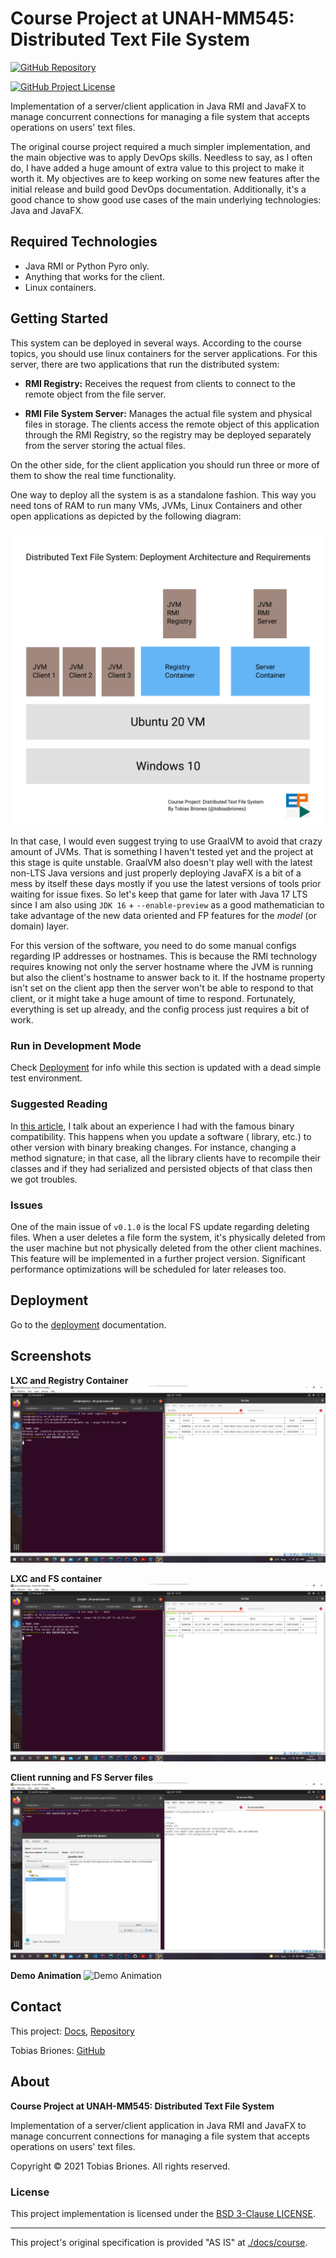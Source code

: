 <!-- Copyright (c) 2021 Tobias Briones. All rights reserved. -->
<!-- SPDX-License-Identifier: BSD-3-Clause -->
<!-- This file is part of https://github.com/tobiasbriones/cp-unah-mm545-distributed-text-file-system -->

<!-- Project Author: Tobias Briones -->

# Course Project at UNAH-MM545: Distributed Text File System

[![GitHub Repository](https://img.shields.io/static/v1?label=GITHUB&message=REPOSITORY&labelColor=555&color=0277bd&style=for-the-badge&logo=GITHUB)](https://github.com/tobiasbriones/cp-unah-mm545-distributed-text-file-system)

[![GitHub Project License](https://img.shields.io/github/license/tobiasbriones/cp-unah-mm545-distributed-text-file-system.svg?style=flat-square)](https://github.com/tobiasbriones/cp-unah-mm545-distributed-text-file-system/blob/main/LICENSE)

Implementation of a server/client application in Java RMI and JavaFX to manage concurrent
connections for managing a file system that accepts operations on users' text files.

The original course project required a much simpler implementation, and the main objective was to
apply DevOps skills. Needless to say, as I often do, I have added a huge amount of extra value to
this project to make it worth it. My objectives are to keep working on some new features after the
initial release and build good DevOps documentation. Additionally, it's a good chance to show good
use cases of the main underlying technologies: Java and JavaFX.

## Required Technologies

- Java RMI or Python Pyro only.
- Anything that works for the client.
- Linux containers.

## Getting Started

This system can be deployed in several ways. According to the course topics, you should use linux
containers for the server applications. For this server, there are two applications that run the
distributed system:

- **RMI Registry:** Receives the request from clients to connect to the remote object from the file
  server.

- **RMI File System Server:** Manages the actual file system and physical files in storage. The
  clients access the remote object of this application through the RMI Registry, so the registry may
  be deployed separately from the server storing the actual files.

On the other side, for the client application you should run three or more of them to show the real
time functionality.

One way to deploy all the system is as a standalone fashion. This way you need tons of RAM to run
many VMs, JVMs, Linux Containers and other open applications as depicted by the following diagram:

![All-In-One Deployment](./docs/img/deployment.svg)

In that case, I would even suggest trying to use GraalVM to avoid that crazy amount of JVMs. That is
something I haven't tested yet and the project at this stage is quite unstable. GraalVM also doesn't
play well with the latest non-LTS Java versions and just properly deploying JavaFX is a bit of a
mess by itself these days mostly if you use the latest versions of tools prior waiting for issue
fixes. So let's keep that game for later with Java 17 LTS since I am also using `JDK 16` +
`--enable-preview` as a good mathematician to take advantage of the new data oriented and FP
features for the *model* (or domain) layer.

For this version of the software, you need to do some manual configs regarding IP addresses or
hostnames. This is because the RMI technology requires knowing not only the server hostname where
the JVM is running but also the client's hostname to answer back to it. If the hostname property
isn't set on the client app then the server won't be able to respond to that client, or it might
take a huge amount of time to respond. Fortunately, everything is set up already, and the config
process just requires a bit of work.

### Run in Development Mode

Check [Deployment](#deployment) for info while this section is updated with a dead simple test
environment.

### Suggested Reading

In [this article](docs/troubleshooting/binary-incompatibility), I talk
about an experience I had with the famous binary compatibility. This happens when you update a
software (
library, etc.) to other version with binary breaking changes. For instance, changing a method
signature; in that case, all the library clients have to recompile their classes and if they had
serialized and persisted objects of that class then we got troubles.

### Issues

One of the main issue of `v0.1.0` is the local FS update regarding deleting files. When a user
deletes a file form the system, it's physically deleted from the user machine but not physically
deleted from the other client machines. This feature will be implemented in a further project
version. Significant performance optimizations will be scheduled for later releases too.

## Deployment

Go to the [deployment](./docs/index.md) documentation.

## Screenshots

**LXC and Registry Container**
![Registry](./docs/img/lxc-list-and-registry-screenshot.png)

**LXC and FS container**
![FS](./docs/img/lxc-list-and-fs-screenshot.png)

**Client running and FS Server files**
![Client](./docs/img/client-and-fs-files-screenshot.png)

**Demo Animation**
![Demo Animation](./docs/img/demo.gif)

## Contact

This project: [Docs](https://tobiasbriones.github.io/cp-unah-mm545-distributed-text-file-system),
[Repository](https://github.com/tobiasbriones/cp-unah-mm545-distributed-text-file-system)

Tobias Briones: [GitHub](https://github.com/tobiasbriones)

## About

**Course Project at UNAH-MM545: Distributed Text File System**

Implementation of a server/client application in Java RMI and JavaFX to manage concurrent
connections for managing a file system that accepts operations on users' text files.

Copyright © 2021 Tobias Briones. All rights reserved.

### License

This project implementation is licensed under the [BSD 3-Clause LICENSE](./LICENSE).

---

This project's original specification is provided "AS IS" at [./docs/course](./docs/course).
